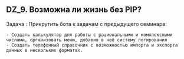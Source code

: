 ## DZ_9. Возможна ли жизнь без PIP?
Задача : Прикрутить бота к задачам с предыдущего семинара:

    - Создать калькулятор для работы с рациональными и комплексными числами, организовать меню, добавив в неё систему логирования
    - Создать телефонный справочник с возможностью импорта и экспорта данных в нескольких форматах.
